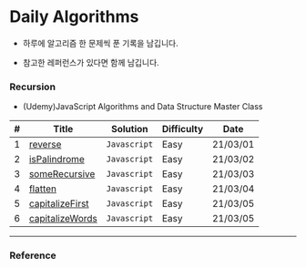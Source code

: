 # Daily Algorithms

- 하루에 알고리즘 한 문제씩 푼 기록을 남깁니다.

- 참고한 레퍼런스가 있다면 함께 남깁니다.

### Recursion

- (Udemy)JavaScript Algorithms and Data Structure Master Class

| #   | Title               | Solution     | Difficulty | Date     |
| --- | ------------------- | ------------ | ---------- | -------- |
| 1   | [reverse]()         | `Javascript` | Easy       | 21/03/01 |
| 2   | [isPalindrome]()    | `Javascript` | Easy       | 21/03/02 |
| 3   | [someRecursive]()   | `Javascript` | Easy       | 21/03/03 |
| 4   | [flatten]()         | `Javascript` | Easy       | 21/03/04 |
| 5   | [capitalizeFirst]() | `Javascript` | Easy       | 21/03/05 |
| 6   | [capitalizeWords]() | `Javascript` | Easy       | 21/03/05 |

---

### Reference
